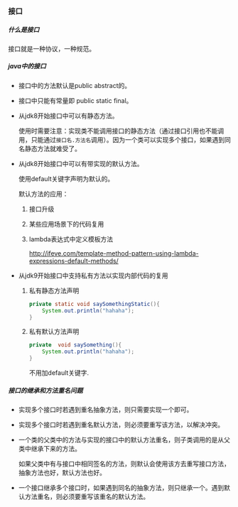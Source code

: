 ### 接口

##### 什么是接口

接口就是一种协议，一种规范。

##### java中的接口

- 接口中的方法默认是public abstract的。

- 接口中只能有常量即 public static final。

- 从jdk8开始接口中可以有静态方法。

  使用时需要注意：实现类不能调用接口的静态方法（通过接口引用也不能调用，只能通过`接口名.方法名`调用）。因为一个类可以实现多个接口，如果遇到同名静态方法就难受了。

- 从jdk8开始接口中可以有带实现的默认方法。

  使用default关键字声明为默认的。

  默认方法的应用：

  1. 接口升级

  2. 某些应用场景下的代码复用

  3. lambda表达式中定义模板方法

     <http://ifeve.com/template-method-pattern-using-lambda-expressions-default-methods/>

- 从jdk9开始接口中支持私有方法以实现内部代码的复用

  1. 私有静态方法声明

     ```java
     private static void saySomethingStatic(){
         System.out.println("hahaha");
     }
     ```

  2. 私有默认方法声明

     ```java
     private  void saySomething(){
         System.out.println("hahaha");
     }
     ```

     不用加default关键字.

##### 接口的继承和方法重名问题

- 实现多个接口时若遇到重名抽象方法，则只需要实现一个即可。

- 实现多个接口时若遇到重名默认方法，则必须要重写该方法，以解决冲突。

- 一个类的父类中的方法与实现的接口中的默认方法重名，则子类调用的是从父类中继承下来的方法。

  如果父类中有与接口中相同签名的方法，则默认会使用该方去重写接口方法，抽象方法也好，默认方法也好。

- 一个接口继承多个接口时，如果遇到同名的抽象方法，则只继承一个。遇到默认方法重名，则必须要重写该重名的默认方法。

